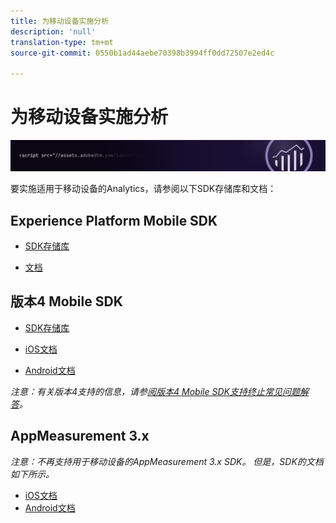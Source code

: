 ```yaml
---
title: 为移动设备实施分析
description: 'null'
translation-type: tm+mt
source-git-commit: 0550b1ad44aebe70398b3994ff0dd72507e2ed4c

---
```



# 为移动设备实施分析

![横幅](../../assets/doc_banner_implement.png)

要实施适用于移动设备的Analytics，请参阅以下SDK存储库和文档：

## Experience Platform Mobile SDK

* [SDK存储库](https://github.com/Adobe-Marketing-Cloud/aep-sdks-documentation/blob/master/resources/frequently-asked-questions/current-sdk-versions.md)

* [文档](https://aep-sdks.gitbook.io/docs/)

## 版本4 Mobile SDK

* [SDK存储库](https://github.com/Adobe-Marketing-Cloud/mobile-services/tree/master/sdks)

* [iOS文档](https://docs.adobe.com/content/help/en/mobile-services/ios/overview.html)
* [Android文档](https://docs.adobe.com/content/help/en/mobile-services/android/overview.html)

*注意：有关版本4支持的信息，请参[阅版本4 Mobile SDK支持终止常见问题解答](https://aep-sdks.gitbook.io/docs/version-4-sdk-end-of-support-faq)。*

## AppMeasurement 3.x

*注意：不再支持用于移动设备的AppMeasurement 3.x SDK。 但是，SDK的文档如下所示。*

* [iOS文档](../../assets/adobe_mobile_ios_3x.pdf)
* [Android文档](../../assets/android_3x.pdf)
